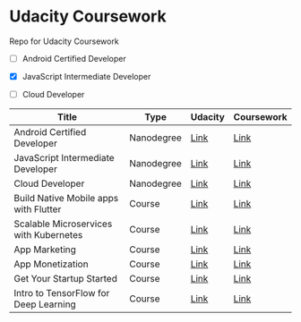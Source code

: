 # Udacity Coursework
Repo for Udacity Coursework

- [ ] Android Certified Developer
- [x] JavaScript Intermediate Developer
- [ ] Cloud Developer


| Title | Type | Udacity | Coursework |
|-------|------|---------|------------|
| Android Certified Developer | Nanodegree | [Link](https://www.udacity.com/course/android-kotlin-developer-nanodegree--nd940) | [Link](https://github.com/rosera/udacity-nanodegree/tree/main/android-developer) |
| JavaScript Intermediate Developer | Nanodegree | [Link](https://www.udacity.com/course/intermediate-javascript-nanodegree--nd032) | [Link](https://github.com/rosera/udacity-nanodegree/tree/main/javascrip-developer) |
| Cloud Developer | Nanodegree | [Link](https://www.udacity.com/course/cloud-developer-nanodegree--nd9990) | [Link](https://github.com/rosera/udacity-nanodegree/tree/main/cloud-developer) |
| Build Native Mobile apps with Flutter | Course | [Link](https://classroom.udacity.com/courses/ud905) | [Link](https://github.com/rosera/udacity-nanodegree/tree/main/flutter-developer) |
| Scalable Microservices with Kubernetes | Course | [Link](https://www.udacity.com/course/scalable-microservices-with-kubernetes--ud615) | [Link](https://github.com/rosera/udacity-nanodegree/tree/main/k8s-microservices) |
| App Marketing | Course | [Link](https://www.udacity.com/course/app-marketing--ud719) | [Link](https://github.com/rosera/udacity-nanodegree/tree/main/app-marketing) |
| App Monetization | Course | [Link](https://www.udacity.com/course/app-monitization-ud518) | [Link](https://github.com/rosera/udacity-nanodegree/tree/main/app-monitization) |
| Get Your Startup Started | Course | [Link](https://www.udacity.com/course/get-your-startup-started--ud806) | [Link](https://github.com/rosera/udacity-nanodegree/tree/main/startup-started) |
| Intro to TensorFlow for Deep Learning | Course | [Link](https://www.udacity.com/course/intro-to-tensorflow-for-deep-learning-ud187) | [Link](https://github.com/rosera/udacity-nanodegree/tree/main/tensorflow-deep-learning) |
